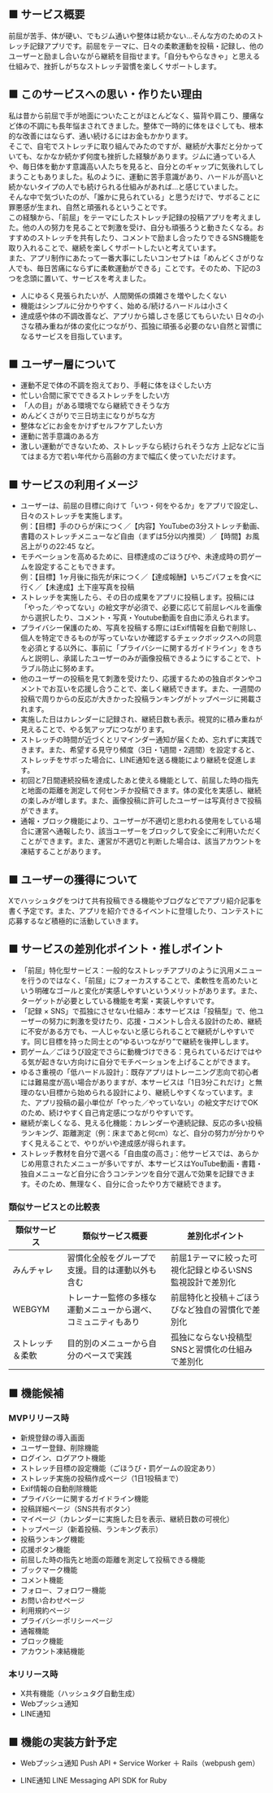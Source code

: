 ## ■ サービス概要
前屈が苦手、体が硬い、でもジム通いや整体は続かない…そんな方のためのストレッチ記録アプリです。前屈をテーマに、日々の柔軟運動を投稿・記録し、他のユーザーと励まし合いながら継続を目指せます。「自分もやらなきゃ」と思える仕組みで、挫折しがちなストレッチ習慣を楽しくサポートします。

## ■ このサービスへの思い・作りたい理由
私は昔から前屈で手が地面についたことがほとんどなく、猫背や肩こり、腰痛など体の不調にも長年悩まされてきました。整体で一時的に体をほぐしても、根本的な改善にはならず、通い続けるにはお金もかかります。  
そこで、自宅でストレッチに取り組んでみたのですが、継続が大事だと分かっていても、なかなか続かず何度も挫折した経験があります。ジムに通っている人や、毎日体を動かす意識高い人たちを見ると、自分とのギャップに気後れしてしまうこともありました。私のように、運動に苦手意識があり、ハードルが高いと続かないタイプの人でも続けられる仕組みがあれば…と感じていました。  
そんな中で気づいたのが、「誰かに見られている」と思うだけで、サボることに罪悪感が生まれ、自然と頑張れるということです。  
この経験から、「前屈」をテーマにしたストレッチ記録の投稿アプリを考えました。他の人の努力を見ることで刺激を受け、自分も頑張ろうと動きたくなる。おすすめのストレッチを共有したり、コメントで励まし合ったりできるSNS機能を取り入れることで、継続を楽しくサポートしたいと考えています。  
また、アプリ制作にあたって一番大事にしたいコンセプトは「めんどくさがりな人でも、毎日苦痛にならずに柔軟運動ができる」ことです。そのため、下記の3つを念頭に置いて、サービスを考えました。
- 人にゆるく見張られたいが、人間関係の煩雑さを増やしたくない
- 機能はシンプルに分かりやすく、始める/続けるハードルは小さく
- 達成感や体の不調改善など、アプリから嬉しさを感じてもらいたい
日々の小さな積み重ねが体の変化につながり、孤独に頑張る必要のない自然と習慣になるサービスを目指しています。

## ■ ユーザー層について
- 運動不足で体の不調を抱えており、手軽に体をほぐしたい方
- 忙しい合間に家でできるストレッチをしたい方
- 「人の目」がある環境でなら継続できそうな方
- めんどくさがりで三日坊主になりがちな方
- 整体などにお金をかけずセルフケアしたい方
- 運動に苦手意識のある方
- 激しい運動ができないため、ストレッチなら続けられそうな方
上記などに当てはまる方で若い年代から高齢の方まで幅広く使っていただけます。

## ■ サービスの利用イメージ
- ユーザーは、前屈の目標に向けて「いつ・何をやるか」をアプリで設定し、日々のストレッチを実施します。  
例：【目標】手のひらが床につく／【内容】YouTubeの3分ストレッチ動画、書籍のストレッチメニューなど自由（まずは5分以内推奨）／【時間】お風呂上がりの22:45 など。
- モチベーションを高めるために、目標達成のごほうびや、未達成時の罰ゲームを設定することもできます。  
例：【目標】1ヶ月後に指先が床につく／【達成報酬】いちごパフェを食べに行く／【未達成】土下座写真を投稿
- ストレッチを実施したら、その日の成果をアプリに投稿します。投稿には「やった／やってない」の絵文字が必須で、必要に応じて前屈レベルを画像から選択したり、コメント・写真・Youtube動画を自由に添えられます。
- プライバシー保護のため、写真を投稿する際にはExif情報を自動で削除し、個人を特定できるものが写っていないか確認するチェックボックスへの同意を必須とする以外に、事前に「プライバシーに関するガイドライン」をきちんと説明し、承諾したユーザーのみが画像投稿できるようにすることで、トラブル防止に努めます。
- 他のユーザーの投稿を見て刺激を受けたり、応援するための独自ボタンやコメントでお互いを応援し合うことで、楽しく継続できます。また、一週間の投稿で周りからの反応が大きかった投稿ランキングがトップページに掲載されます。
- 実施した日はカレンダーに記録され、継続日数も表示。視覚的に積み重ねが見えることで、やる気アップにつながります。
- ストレッチの時間が近づくとリマインダー通知が届くため、忘れずに実践できます。また、希望する見守り頻度（3日・1週間・2週間）を設定すると、ストレッチをサボった場合に、LINE通知を送る機能により継続を促進します。
- 初回と7日間連続投稿を達成したあと使える機能として、前屈した時の指先と地面の距離を測定して何センチか投稿できます。体の変化を実感し、継続の楽しみが増します。また、画像投稿に許可したユーザーは写真付きで投稿ができます。
- 通報・ブロック機能により、ユーザーが不適切と思われる使用をしている場合に運営へ通報したり、該当ユーザーをブロックして安全にご利用いただくことができます。また、運営が不適切と判断した場合は、該当アカウントを凍結することがあります。

## ■ ユーザーの獲得について
Xでハッシュタグをつけて共有投稿できる機能やブログなどでアプリ紹介記事を書く予定です。また、アプリを紹介できるイベントに登壇したり、コンテストに応募するなど積極的に活動していきます。

## ■ サービスの差別化ポイント・推しポイント
- 「前屈」特化型サービス：一般的なストレッチアプリのように汎用メニューを行うのではなく、「前屈」にフォーカスすることで、柔軟性を高めたいという明確なゴールと変化が実感しやすいというメリットがあります。また、ターゲットが必要としている機能を考案・実装しやすいです。
- 「記録 × SNS」で孤独にさせない仕組み：本サービスは「投稿型」で、他ユーザーの努力に刺激を受けたり、応援・コメントし合える設計のため、継続に不安がある方でも、一人じゃないと感じられることで継続がしやすいです。同じ目標を持った同士との“ゆるいつながり”で継続を後押しします。
- 罰ゲーム／ごほうび設定でさらに動機づけできる：見られているだけではやる気が起きない方向けに自分でモチベーションを上げることができます。
- ゆるさ重視の「低ハードル設計」：既存アプリはトレーニング志向で初心者には難易度が高い場合がありますが、本サービスは「1日3分これだけ」と無理のない目標から始められる設計により、継続しやすくなっています。また、アプリ投稿の最小単位が「やった／やっていない」の絵文字だけでOKのため、続けやすく自己肯定感につながりやすいです。
- 継続が楽しくなる、見える化機能：カレンダーや連続記録、反応の多い投稿ランキング、距離測定（例：床まであと何cm）など、自分の努力が分かりやすく見えることで、やりがいや達成感が得られます。
- ストレッチ教材を自分で選べる「自由度の高さ」：他サービスでは、あらかじめ用意されたメニューが多いですが、本サービスはYouTube動画・書籍・独自メニューなど自分に合うコンテンツを自分で選んで効果を記録できます。そのため、無理なく、自分に合ったやり方で継続できます。
### 類似サービスとの比較表
| 類似サービス | 類似サービス概要 | 差別化ポイント |
| --- | ------- | ------- |
| みんチャレ | 習慣化全般をグループで支援。目的は運動以外も含む | 前屈1テーマに絞った可視化記録とゆるいSNS監視設計で差別化 |
| WEBGYM | トレーナー監修の多様な運動メニューから選べ、コミュニティもあり | 前屈特化と投稿＋ごほうびなど独自の習慣化で差別化 |
| ストレッチ＆柔軟 | 目的別のメニューから自分のペースで実践 | 孤独にならない投稿型SNSと習慣化の仕組みで差別化 |

## ■ 機能候補
### MVPリリース時
- 新規登録の導入画面
- ユーザー登録、削除機能
- ログイン、ログアウト機能
- ストレッチ目標の設定機能（ごほうび・罰ゲームの設定あり）
- ストレッチ実施の投稿作成ページ（1日1投稿まで）
- Exif情報の自動削除機能
- プライバシーに関するガイドライン機能
- 投稿詳細ページ（SNS共有ボタン）
- マイページ（カレンダーに実施した日を表示、継続日数の可視化）
- トップページ（新着投稿、ランキング表示）
- 投稿ランキング機能
- 応援ボタン機能
- 前屈した時の指先と地面の距離を測定して投稿できる機能
- ブックマーク機能
- コメント機能
- フォロー、フォロワー機能
- お問い合わせページ
- 利用規約ページ
- プライバシーポリシーページ
- 通報機能
- ブロック機能
- アカウント凍結機能

### 本リリース時
- X共有機能（ハッシュタグ自動生成）
- Webプッシュ通知
- LINE通知

## ■ 機能の実装方針予定
- Webプッシュ通知
Push API + Service Worker ＋ Rails（webpush gem）

- LINE通知
LINE Messaging API SDK for Ruby